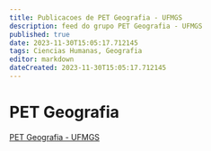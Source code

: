 ```yaml
---
title: Publicacoes de PET Geografia - UFMGS 
description: feed do grupo PET Geografia - UFMGS
published: true
date: 2023-11-30T15:05:17.712145
tags: Ciencias Humanas, Geografia
editor: markdown
dateCreated: 2023-11-30T15:05:17.712145
---
```


# PET Geografia
[PET Geografia - UFMGS](/grupo/122PETGeografiaUFMGS)